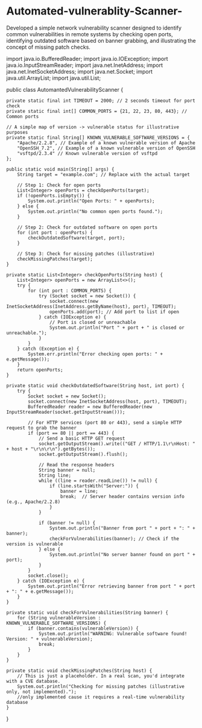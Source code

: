 # Automated-vulnerablity-Scanner-
Developed a simple network vulnerability scanner designed to identify common vulnerabilities in remote systems by checking open ports, identifying outdated software based on banner grabbing, and illustrating the concept of missing patch checks.


import java.io.BufferedReader;
import java.io.IOException;
import java.io.InputStreamReader;
import java.net.InetAddress;
import java.net.InetSocketAddress;
import java.net.Socket;
import java.util.ArrayList;
import java.util.List;

public class AutomantedVulnerabilityScanner {

    private static final int TIMEOUT = 2000; // 2 seconds timeout for port check
    private static final int[] COMMON_PORTS = {21, 22, 23, 80, 443}; // Common ports

    // A simple map of version -> vulnerable status for illustrative purposes
    private static final String[] KNOWN_VULNERABLE_SOFTWARE_VERSIONS = {
        "Apache/2.2.8", // Example of a known vulnerable version of Apache
        "OpenSSH_7.2", // Example of a known vulnerable version of OpenSSH
        "vsftpd/2.3.4" // Known vulnerable version of vsftpd
    };

    public static void main(String[] args) {
        String target = "example.com"; // Replace with the actual target

        // Step 1: Check for open ports
        List<Integer> openPorts = checkOpenPorts(target);
        if (!openPorts.isEmpty()) {
            System.out.println("Open Ports: " + openPorts);
        } else {
            System.out.println("No common open ports found.");
        }

        // Step 2: Check for outdated software on open ports
        for (int port : openPorts) {
            checkOutdatedSoftware(target, port);
        }

        // Step 3: Check for missing patches (illustrative)
        checkMissingPatches(target);
    }

    private static List<Integer> checkOpenPorts(String host) {
        List<Integer> openPorts = new ArrayList<>();
        try {
            for (int port : COMMON_PORTS) {
                try (Socket socket = new Socket()) {
                    socket.connect(new InetSocketAddress(InetAddress.getByName(host), port), TIMEOUT);
                    openPorts.add(port); // Add port to list if open
                } catch (IOException e) {
                    // Port is closed or unreachable
                    System.out.println("Port " + port + " is closed or unreachable.");
                }
            }
        } catch (Exception e) {
            System.err.println("Error checking open ports: " + e.getMessage());
        }
        return openPorts;
    }

    private static void checkOutdatedSoftware(String host, int port) {
        try {
            Socket socket = new Socket();
            socket.connect(new InetSocketAddress(host, port), TIMEOUT);
            BufferedReader reader = new BufferedReader(new InputStreamReader(socket.getInputStream()));

            // For HTTP services (port 80 or 443), send a simple HTTP request to grab the banner
            if (port == 80 || port == 443) {
                // Send a basic HTTP GET request
                socket.getOutputStream().write(("GET / HTTP/1.1\r\nHost: " + host + "\r\n\r\n").getBytes());
                socket.getOutputStream().flush();

                // Read the response headers
                String banner = null;
                String line;
                while ((line = reader.readLine()) != null) {
                    if (line.startsWith("Server:")) {
                        banner = line;
                        break;  // Server header contains version info (e.g., Apache/2.2.8)
                    }
                }

                if (banner != null) {
                    System.out.println("Banner from port " + port + ": " + banner);
                    checkForVulnerabilities(banner); // Check if the version is vulnerable
                } else {
                    System.out.println("No server banner found on port " + port);
                }
            }
            socket.close();
        } catch (IOException e) {
            System.out.println("Error retrieving banner from port " + port + ": " + e.getMessage());
        }
    }

    private static void checkForVulnerabilities(String banner) {
        for (String vulnerableVersion : KNOWN_VULNERABLE_SOFTWARE_VERSIONS) {
            if (banner.contains(vulnerableVersion)) {
                System.out.println("WARNING: Vulnerable software found! Version: " + vulnerableVersion);
                break;
            }
        }
    }

    private static void checkMissingPatches(String host) {
        // This is just a placeholder. In a real scan, you'd integrate with a CVE database.
        System.out.println("Checking for missing patches (illustrative only, not implemented).");
        //only implemented cause it requires a real-time vulnerability database
    }
}

